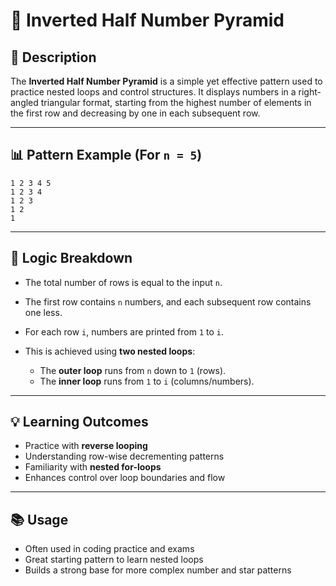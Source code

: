                          
# 🔻 Inverted Half Number Pyramid

## 📘 Description

The **Inverted Half Number Pyramid** is a simple yet effective pattern used to practice nested loops and control structures. It displays numbers in a right-angled triangular format, starting from the highest number of elements in the first row and decreasing by one in each subsequent row.

---

## 📊 Pattern Example (For `n = 5`)

```
1 2 3 4 5 
1 2 3 4 
1 2 3 
1 2 
1 
```

---

## 🧠 Logic Breakdown

* The total number of rows is equal to the input `n`.
* The first row contains `n` numbers, and each subsequent row contains one less.
* For each row `i`, numbers are printed from `1` to `i`.
* This is achieved using **two nested loops**:

  * The **outer loop** runs from `n` down to `1` (rows).
  * The **inner loop** runs from `1` to `i` (columns/numbers).

---

## 💡 Learning Outcomes

* Practice with **reverse looping**
* Understanding row-wise decrementing patterns
* Familiarity with **nested for-loops**
* Enhances control over loop boundaries and flow

---

## 📚 Usage

* Often used in coding practice and exams
* Great starting pattern to learn nested loops
* Builds a strong base for more complex number and star patterns

     